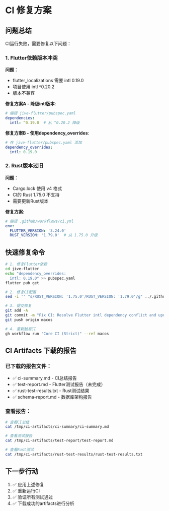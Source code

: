 # CI 修复方案

## 问题总结
CI运行失败，需要修复以下问题：

### 1. Flutter依赖版本冲突
**问题**：
- flutter_localizations 需要 intl 0.19.0
- 项目使用 intl ^0.20.2
- 版本不兼容

**修复方案A - 降级intl版本**:
```yaml
# 编辑 jive-flutter/pubspec.yaml
dependencies:
  intl: ^0.19.0  # 从 ^0.20.2 降级
```

**修复方案B - 使用dependency_overrides**:
```yaml
# 在 jive-flutter/pubspec.yaml 添加
dependency_overrides:
  intl: 0.19.0
```

### 2. Rust版本过旧
**问题**：
- Cargo.lock 使用 v4 格式
- CI的 Rust 1.75.0 不支持
- 需要更新Rust版本

**修复方案**:
```yaml
# 编辑 .github/workflows/ci.yml
env:
  FLUTTER_VERSION: '3.24.0'
  RUST_VERSION: '1.79.0'  # 从 1.75.0 升级
```

## 快速修复命令

```bash
# 1. 修复Flutter依赖
cd jive-flutter
echo "dependency_overrides:
  intl: 0.19.0" >> pubspec.yaml
flutter pub get

# 2. 修复CI配置
sed -i '' "s/RUST_VERSION: '1.75.0'/RUST_VERSION: '1.79.0'/g" ../.github/workflows/ci.yml

# 3. 提交修复
git add -A
git commit -m "Fix CI: Resolve Flutter intl dependency conflict and update Rust version"
git push origin macos

# 4. 重新触发CI
gh workflow run "Core CI (Strict)" --ref macos
```

## CI Artifacts 下载的报告

### 已下载的报告文件：
- ✅ ci-summary.md - CI总结报告
- ✅ test-report.md - Flutter测试报告（未完成）
- ✅ rust-test-results.txt - Rust测试结果
- ✅ schema-report.md - 数据库架构报告

### 查看报告：
```bash
# 查看CI总结
cat /tmp/ci-artifacts/ci-summary/ci-summary.md

# 查看测试报告
cat /tmp/ci-artifacts/test-report/test-report.md

# 查看Rust测试
cat /tmp/ci-artifacts/rust-test-results/rust-test-results.txt
```

## 下一步行动

1. ✅ 应用上述修复
2. ✅ 重新运行CI
3. ✅ 验证所有测试通过
4. ✅ 下载成功的artifacts进行分析